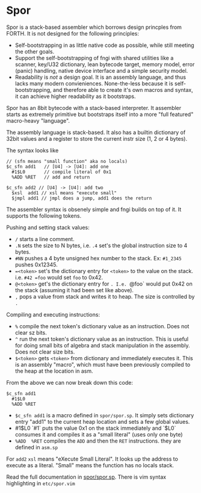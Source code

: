 # Spor

Spor is a stack-based assembler which borrows design princples from FORTH. It
is not designed for the following principles:
- Self-bootstrapping in as little native code as possible, while still meeting
  the other goals.
- Support the self-bootstrapping of fngi with shared utilities like a scanner,
  key/U32 dictionary, lean bytecode target, memory model, error (panic)
  handling, native device interface and a simple security model.
- Readability is _not_ a design goal. It is an assembly language, and thus lacks
  many modern convieniences. None-the-less because it is self-bootstrapping,
  and therefore able to create it's own macros and syntax, it can achieve higher
  readability as it bootstraps.

Spor has an 8bit bytecode with a stack-based interpreter. It assembler starts as
extremely primitive but bootstraps itself into a more "full featured"
macro-heavy "language".

The assembly language is stack-based. It also has a builtin dictionary of 32bit
values and a register to store the current instr size (1, 2 or 4 bytes).

The syntax looks like

```
// (sfn means "small function" aka no locals)
$c_sfn add1   // [U4] -> [U4]: add one
  #1$L0       // compile literal of 0x1
  %ADD %RET   // add and return

$c_sfn add2 // [U4] -> [U4]: add two
  $xsl  add1 // xsl means "execute small"
  $jmpl add1 // jmpl does a jump, add1 does the return
```

The assembler syntax is obsenely simple and fngi builds on top of it. It
supports the following tokens.

Pushing and setting stack values:
- `/` starts a line comment.
- `.N` sets the size to N bytes, i.e. `.4` set's the global instruction size to
  4 bytes.
- `#NN` pushes a 4 byte unsigned hex number to the stack. Ex: `#1_2345` pushes 0x12345.
- `=<token>` set's the dictionary entry for `<token>` to the value on the stack.
  i.e. `#42 =foo` would set `foo` to 0x42.
- `@<token>` get's the dictionary entry for <token>`. I.e. `@foo` would put 0x42
  on the stack (assuming it had been set like above).
- `,` pops a value from stack and writes it to heap. The size is controlled by `.`

Compiling and executing instructions:
- `%` compile the next token's dictionary value as an instruction. Does not
  clear sz bits.
- `^` run the next token's dictionary value as an instruction. This is useful
  for doing small bits of algebra and stack manipulation in the assembly. Does
  not clear size bits.
- `$<token>` gets `<token>` from dictionary and immediately executes it.
  This is an assembly "macro", which must have been previously compiled to the
  heap at the location in asm.

From the above we can now break down this code:
```
$c_sfn add1
  #1$L0
  %ADD %RET
```

- `$c_sfn add1` is a macro defined in `spor/spor.sp`. It simply sets dictionary
  entry "add1" to the current heap location and sets a few global values.
- #1$L0 `#1` puts the value 0x1 on the stack immediately and `$L0` consumes it
  and compiles it as a "small literal" (uses only one byte)
- `%ADD  %RET` compiles the `ADD` and then the `RET` instructions. they are defined in `asm.sp`

For `add2` `xsl` means "eXecute Small Literal". It looks up the address to
execute as a literal. "Small" means the function has no locals stack.

Read the full documentation in [spor/spor.sp](./spor/spor.sp). There is vim
syntax highlighting in `etc/spor.vim`

